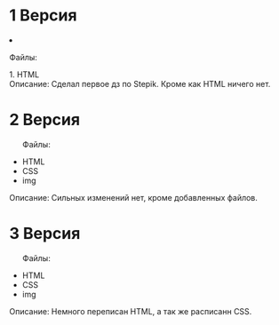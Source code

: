 <h1> 1 Версия </h1>   
  <li><p>Файлы:</p>
    1. HTML
    </li>
  Описание: Сделал первое дз по Stepik. Кроме как HTML ничего нет.
<h1>2 Версия</h1>
  <ul><p>Файлы:</p>
    <li>HTML</li>
    <li>CSS</li>
    <li>img</li>
  </ul>
  <p>Описание: Сильных изменений нет, кроме добавленных файлов.</p>
<h1>3 Версия</h1>
  <ul><p>Файлы:</p>
    <li>HTML</li>
    <li>CSS</li>
    <li>img</li>
  </ul>
 <p>Описание:  Немного переписан HTML, а так же расписанн CSS.</p> 
